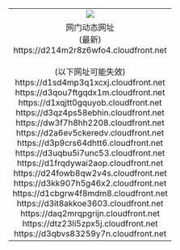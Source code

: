 ﻿<table>
  <tr></tr>
  <tr><td colspan=2 align=center><img src="https://d214m2r8z6wfo4.cloudfront.net/Up/oGate.jpg" /></td></tr>
  <tr><td colspan=2 align=center>网门动态网址<br/>(最新)
<br>https://d214m2r8z6wfo4.cloudfront.net
<br/><br/>(以下网址可能失效)
<br>https://d1sd4mp3q1xcxj.cloudfront.net
<br>https://d3qou7ftgqdx1m.cloudfront.net
<br>https://d1xqjtt0gquyob.cloudfront.net
<br>https://d3qz4ps58ebhin.cloudfront.net
<br>https://dw3f7h8hh2208.cloudfront.net
<br>https://d2a6ev5ckeredv.cloudfront.net
<br>https://d3p9crs64dhtt6.cloudfront.net
<br>https://d3uqbu5i7unc53.cloudfront.net
<br>https://d1frqdywai2aop.cloudfront.net
<br>https://d24fowb8qw2v4s.cloudfront.net
<br>https://d3kk907h5g46x2.cloudfront.net
<br>https://d1cbgrw4f8mdm8.cloudfront.net
<br>https://d3it8akkoe3603.cloudfront.net
<br>https://daq2mrqpgrijn.cloudfront.net
<br>https://dtz23li5zpx5j.cloudfront.net
<br>https://d3qbvs83259y7n.cloudfront.net
    </td>
  </tr>
</table>
